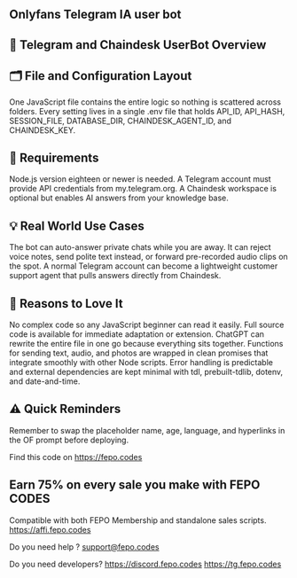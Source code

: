 Onlyfans Telegram IA user bot
----------------------
## 🚀 Telegram and Chaindesk UserBot Overview

## 🗂️ File and Configuration Layout
One JavaScript file contains the entire logic so nothing is scattered across folders.
Every setting lives in a single .env file that holds API_ID, API_HASH, SESSION_FILE, DATABASE_DIR, CHAINDESK_AGENT_ID, and CHAINDESK_KEY.

## 🔧 Requirements
Node.js version eighteen or newer is needed.
A Telegram account must provide API credentials from my.telegram.org.
A Chaindesk workspace is optional but enables AI answers from your knowledge base.

## 💡 Real World Use Cases
The bot can auto-answer private chats while you are away.
It can reject voice notes, send polite text instead, or forward pre-recorded audio clips on the spot.
A normal Telegram account can become a lightweight customer support agent that pulls answers directly from Chaindesk.

## 🌟 Reasons to Love It
No complex code so any JavaScript beginner can read it easily.
Full source code is available for immediate adaptation or extension.
ChatGPT can rewrite the entire file in one go because everything sits together.
Functions for sending text, audio, and photos are wrapped in clean promises that integrate smoothly with other Node scripts.
Error handling is predictable and external dependencies are kept minimal with tdl, prebuilt-tdlib, dotenv, and date-and-time.

## ⚠️ Quick Reminders
Remember to swap the placeholder name, age, language, and hyperlinks in the OF prompt before deploying.

Find this code on https://fepo.codes

## Earn 75% on every sale you make with FEPO CODES
Compatible with both FEPO Membership and standalone sales scripts.
https://affi.fepo.codes

Do you need help ?
support@fepo.codes

Do you need developers?
https://discord.fepo.codes
https://tg.fepo.codes